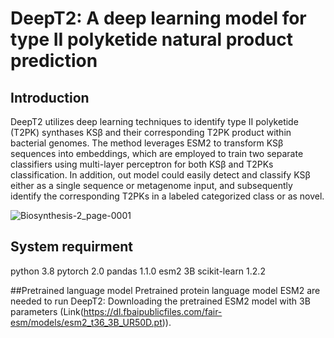 # DeepT2: A deep learning model for type II polyketide natural product prediction
## Introduction 
DeepT2 utilizes deep learning techniques to identify type II polyketide (T2PK) synthases KSβ and their corresponding T2PK product within bacterial genomes. The method leverages ESM2 to transform KSβ sequences into embeddings, which are employed to train two separate classifiers using multi-layer perceptron for both KSβ and T2PKs classification. In addition, out model could easily detect and classify KSβ either as a single sequence or metagenome input, and subsequently identify the corresponding T2PKs in a labeled categorized class or as novel.


![Biosynthesis-2_page-0001](https://github.com/Qinlab502/deept2/assets/117368489/670bb1b3-1cf7-4011-a114-f24cc47acc87)

## System requirment
python 3.8
pytorch 2.0
pandas 1.1.0
esm2 3B
scikit-learn 1.2.2

##Pretrained language model
Pretrained protein language model ESM2 are needed to run DeepT2: Downloading the pretrained ESM2 model with 3B parameters (Link(https://dl.fbaipublicfiles.com/fair-esm/models/esm2_t36_3B_UR50D.pt)).
